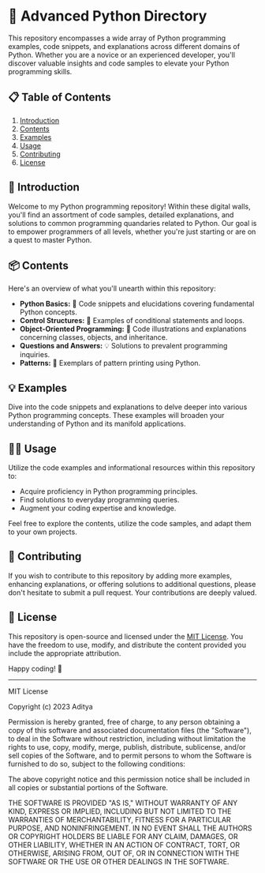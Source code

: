 # 🐍 Advanced Python Directory

This repository encompasses a wide array of Python programming examples, code snippets, and explanations across different domains of Python. Whether you are a novice or an experienced developer, you'll discover valuable insights and code samples to elevate your Python programming skills.

## 📋 Table of Contents

1. [Introduction](#-introduction)
2. [Contents](#-contents)
3. [Examples](#-examples)
4. [Usage](#-usage)
5. [Contributing](#-contributing)
6. [License](#-license)

## 🚀 Introduction

Welcome to my Python programming repository! Within these digital walls, you'll find an assortment of code samples, detailed explanations, and solutions to common programming quandaries related to Python. Our goal is to empower programmers of all levels, whether you're just starting or are on a quest to master Python.

## 📦 Contents

Here's an overview of what you'll unearth within this repository:

- **Python Basics:** 🌟 Code snippets and elucidations covering fundamental Python concepts.
- **Control Structures:** 🔄 Examples of conditional statements and loops.
- **Object-Oriented Programming:** 🧬 Code illustrations and explanations concerning classes, objects, and inheritance.
- **Questions and Answers:** 💡 Solutions to prevalent programming inquiries.
- **Patterns:** 🎨 Exemplars of pattern printing using Python.

## 💡 Examples

Dive into the code snippets and explanations to delve deeper into various Python programming concepts. These examples will broaden your understanding of Python and its manifold applications.

## 🧑‍💻 Usage

Utilize the code examples and informational resources within this repository to:

- Acquire proficiency in Python programming principles.
- Find solutions to everyday programming queries.
- Augment your coding expertise and knowledge.

Feel free to explore the contents, utilize the code samples, and adapt them to your own projects.

## 🤝 Contributing

If you wish to contribute to this repository by adding more examples, enhancing explanations, or offering solutions to additional questions, please don't hesitate to submit a pull request. Your contributions are deeply valued.

## 📄 License

This repository is open-source and licensed under the [MIT License](LICENSE). You have the freedom to use, modify, and distribute the content provided you include the appropriate attribution.

Happy coding! 🚀

---

MIT License

Copyright (c) 2023 Aditya

Permission is hereby granted, free of charge, to any person obtaining a copy
of this software and associated documentation files (the "Software"), to deal
in the Software without restriction, including without limitation the rights
to use, copy, modify, merge, publish, distribute, sublicense, and/or sell
copies of the Software, and to permit persons to whom the Software is
furnished to do so, subject to the following conditions:

The above copyright notice and this permission notice shall be included in all
copies or substantial portions of the Software.

THE SOFTWARE IS PROVIDED "AS IS," WITHOUT WARRANTY OF ANY KIND, EXPRESS OR
IMPLIED, INCLUDING BUT NOT LIMITED TO THE WARRANTIES OF MERCHANTABILITY,
FITNESS FOR A PARTICULAR PURPOSE, AND NONINFRINGEMENT. IN NO EVENT SHALL THE
AUTHORS OR COPYRIGHT HOLDERS BE LIABLE FOR ANY CLAIM, DAMAGES, OR OTHER
LIABILITY, WHETHER IN AN ACTION OF CONTRACT, TORT, OR OTHERWISE, ARISING FROM,
OUT OF, OR IN CONNECTION WITH THE SOFTWARE OR THE USE OR OTHER DEALINGS IN THE
SOFTWARE.

